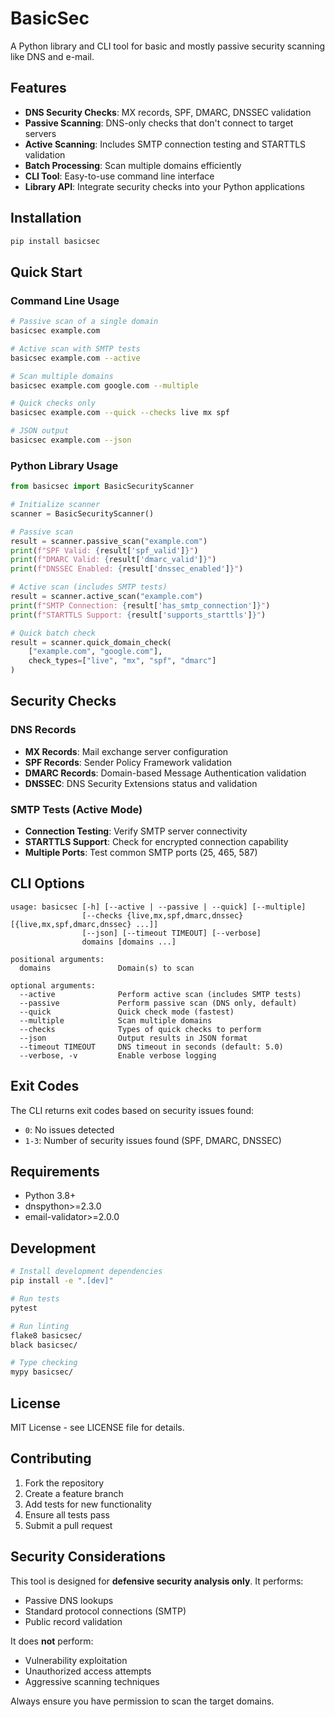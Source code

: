 # BasicSec

A Python library and CLI tool for basic and mostly passive security scanning like DNS and e-mail.

## Features

- **DNS Security Checks**: MX records, SPF, DMARC, DNSSEC validation
- **Passive Scanning**: DNS-only checks that don't connect to target servers
- **Active Scanning**: Includes SMTP connection testing and STARTTLS validation
- **Batch Processing**: Scan multiple domains efficiently
- **CLI Tool**: Easy-to-use command line interface
- **Library API**: Integrate security checks into your Python applications

## Installation

```bash
pip install basicsec
```

## Quick Start

### Command Line Usage

```bash
# Passive scan of a single domain
basicsec example.com

# Active scan with SMTP tests
basicsec example.com --active

# Scan multiple domains
basicsec example.com google.com --multiple

# Quick checks only
basicsec example.com --quick --checks live mx spf

# JSON output
basicsec example.com --json
```

### Python Library Usage

```python
from basicsec import BasicSecurityScanner

# Initialize scanner
scanner = BasicSecurityScanner()

# Passive scan
result = scanner.passive_scan("example.com")
print(f"SPF Valid: {result['spf_valid']}")
print(f"DMARC Valid: {result['dmarc_valid']}")
print(f"DNSSEC Enabled: {result['dnssec_enabled']}")

# Active scan (includes SMTP tests)
result = scanner.active_scan("example.com")
print(f"SMTP Connection: {result['has_smtp_connection']}")
print(f"STARTTLS Support: {result['supports_starttls']}")

# Quick batch check
result = scanner.quick_domain_check(
    ["example.com", "google.com"],
    check_types=["live", "mx", "spf", "dmarc"]
)
```

## Security Checks

### DNS Records
- **MX Records**: Mail exchange server configuration
- **SPF Records**: Sender Policy Framework validation
- **DMARC Records**: Domain-based Message Authentication validation
- **DNSSEC**: DNS Security Extensions status and validation

### SMTP Tests (Active Mode)
- **Connection Testing**: Verify SMTP server connectivity
- **STARTTLS Support**: Check for encrypted connection capability
- **Multiple Ports**: Test common SMTP ports (25, 465, 587)

## CLI Options

```
usage: basicsec [-h] [--active | --passive | --quick] [--multiple]
                [--checks {live,mx,spf,dmarc,dnssec} [{live,mx,spf,dmarc,dnssec} ...]]
                [--json] [--timeout TIMEOUT] [--verbose]
                domains [domains ...]

positional arguments:
  domains               Domain(s) to scan

optional arguments:
  --active              Perform active scan (includes SMTP tests)
  --passive             Perform passive scan (DNS only, default)
  --quick               Quick check mode (fastest)
  --multiple            Scan multiple domains
  --checks              Types of quick checks to perform
  --json                Output results in JSON format
  --timeout TIMEOUT     DNS timeout in seconds (default: 5.0)
  --verbose, -v         Enable verbose logging
```

## Exit Codes

The CLI returns exit codes based on security issues found:
- `0`: No issues detected
- `1-3`: Number of security issues found (SPF, DMARC, DNSSEC)

## Requirements

- Python 3.8+
- dnspython>=2.3.0
- email-validator>=2.0.0

## Development

```bash
# Install development dependencies
pip install -e ".[dev]"

# Run tests
pytest

# Run linting
flake8 basicsec/
black basicsec/

# Type checking
mypy basicsec/
```

## License

MIT License - see LICENSE file for details.

## Contributing

1. Fork the repository
2. Create a feature branch
3. Add tests for new functionality
4. Ensure all tests pass
5. Submit a pull request

## Security Considerations

This tool is designed for **defensive security analysis only**. It performs:

- Passive DNS lookups
- Standard protocol connections (SMTP)
- Public record validation

It does **not** perform:
- Vulnerability exploitation
- Unauthorized access attempts
- Aggressive scanning techniques

Always ensure you have permission to scan the target domains.
